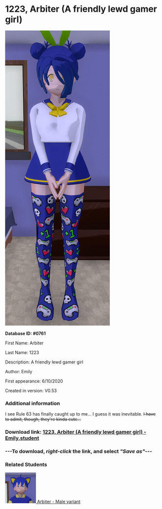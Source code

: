 # 1223, Arbiter (A friendly lewd gamer girl)

<img src="../../Files/Images/1223, Arbiter (A friendly lewd gamer girl).png" title="1223, Arbiter (A friendly lewd gamer girl) - Emily">

**Database ID: #0761**

First Name: Arbiter

Last Name: 1223

Description: A friendly lewd gamer girl

Author: Emily

First appearance: 6/10/2020

Created in version: V0.53

### Additional information

I see Rule 63 has finally caught up to me... I guess it was inevitable. ~~I have to admit, though, they're kinda cute...~~

### Download link: <a href="https://raw.githubusercontent.com/Arbiter1223/Daigaku-Gurashi-Custom-Students/master/Files/Student%20Files/1223%2C%20Arbiter%20(A%20friendly%20lewd%20gamer%20girl)%20-%20Emily.student">1223, Arbiter (A friendly lewd gamer girl) - Emily.student</a>

### ---**To download, _right-click_ the link, and select _"Save as"_**---

### Related Students

<a href="1223, Arbiter (A friendly computer geek).md"><img src="../../Files/Thumbs/1223, Arbiter (A friendly computer geek).png" height="100" width="100" title="1223, Arbiter (A friendly computer geek) - Arbiter1223, V1.00"></a><a href="1223, Arbiter (A friendly computer geek).md"> Arbiter - Male variant</a>

